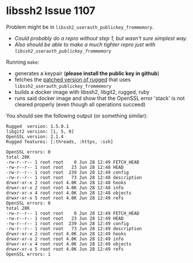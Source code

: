# libssh2 Issue 1107

Problem might be in `libssh2_userauth_publickey_frommemory`.

- *Could probably do a repro without step 1, but wasn't sure simplest way.*
- *Also should be able to make a much tighter repro just with `libssh2_userauth_publickey_frommemory`*

Running `make`:

- generates a keypair (**please install the public key in github**)
- fetches the [patched version of rugged](https://github.com/libgit2/rugged/pull/956) that uses `libssh2_userauth_publickey_frommemory`
- builds a docker image with libssh2, libgit2, rugged, ruby
- runs said docker image and show that the OpenSSL error 'stack' is not cleared properly (even though all operations succeed)

You should see the following output (or something similar):

```
Rugged  version: 1.5.0.1
libgit2 version: [1, 5, 0]
OpenSSL version: 2.1.4
Rugged features: [:threads, :https, :ssh]

OpenSSL errors: 0
total 28K
-rw-r--r-- 1 root root    0 Jun 28 12:49 FETCH_HEAD
-rw-r--r-- 1 root root   23 Jun 28 12:48 HEAD
-rw-r--r-- 1 root root  239 Jun 28 12:49 config
-rw-r--r-- 1 root root   73 Jun 28 12:48 description
drwxr-xr-x 2 root root 4.0K Jun 28 12:48 hooks
drwxr-xr-x 2 root root 4.0K Jun 28 12:48 info
drwxr-xr-x 4 root root 4.0K Jun 28 12:48 objects
drwxr-xr-x 5 root root 4.0K Jun 28 12:49 refs
OpenSSL errors: 0
total 28K
-rw-r--r-- 1 root root    0 Jun 28 12:49 FETCH_HEAD
-rw-r--r-- 1 root root   23 Jun 28 12:49 HEAD
-rw-r--r-- 1 root root  239 Jun 28 12:49 config
-rw-r--r-- 1 root root   73 Jun 28 12:49 description
drwxr-xr-x 2 root root 4.0K Jun 28 12:49 hooks
drwxr-xr-x 2 root root 4.0K Jun 28 12:49 info
drwxr-xr-x 4 root root 4.0K Jun 28 12:49 objects
drwxr-xr-x 5 root root 4.0K Jun 28 12:49 refs
OpenSSL errors: 1
```
